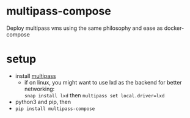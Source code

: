 # multipass-compose
Deploy multipass vms using the same philosophy and ease as docker-compose

# setup
- install [multipass](https://multipass.run/)
  - if on linux, you might want to use lxd as the backend for better networking: \
    `snap install lxd` then `multipass set local.driver=lxd`
- python3 and pip, then
- `pip install multipass-compose`

